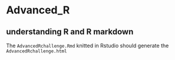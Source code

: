 # Advanced_R
## __understanding R and R markdown__
The ```AdvancedRchallenge.Rmd``` knitted in Rstudio should generate the ```AdvancedRchallenge.html```
